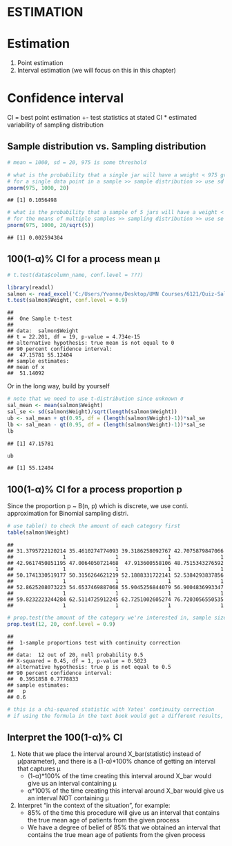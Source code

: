 ESTIMATION
================

# Estimation

1.  Point estimation  
2.  Interval estimation (we will focus on this in this chapter)

# Confidence interval

CI = best point estimation +- test statistics at stated CI \* estimated
variability of sampling distribution

## Sample distribution vs. Sampling distribution

``` r
# mean = 1000, sd = 20, 975 is some threshold

# what is the probability that a single jar will have a weight < 975 grams?
# for a single data point in a sample >> sample distribution >> use sd
pnorm(975, 1000, 20)
```

    ## [1] 0.1056498

``` r
# what is the probability that a sample of 5 jars will have a weight < 975 grams?
# for the means of multiple samples >> sampling distribution >> use se = sd/sqrt(sample_size)
pnorm(975, 1000, 20/sqrt(5))
```

    ## [1] 0.002594304

## 100(1-α)% CI for a process mean μ

``` r
# t.test(data$column_name, conf.level = ???)

library(readxl)
salmon <- read_excel('C:/Users/Yvonne/Desktop/UMN Courses/6121/Quiz-Salmon.xlsx')
t.test(salmon$Weight, conf.level = 0.9)
```

    ## 
    ##  One Sample t-test
    ## 
    ## data:  salmon$Weight
    ## t = 22.201, df = 19, p-value = 4.734e-15
    ## alternative hypothesis: true mean is not equal to 0
    ## 90 percent confidence interval:
    ##  47.15781 55.12404
    ## sample estimates:
    ## mean of x 
    ##  51.14092

Or in the long way, build by yourself

``` r
# note that we need to use t-distribution since unknown σ
sal_mean <- mean(salmon$Weight)
sal_se <- sd(salmon$Weight)/sqrt(length(salmon$Weight))
ub <- sal_mean + qt(0.95, df = (length(salmon$Weight)-1))*sal_se
lb <- sal_mean - qt(0.95, df = (length(salmon$Weight)-1))*sal_se
lb
```

    ## [1] 47.15781

``` r
ub
```

    ## [1] 55.12404

## 100(1-α)% CI for a process proportion p

Since the proportion p ~ B(n, p) which is discrete, we use conti.
approximation for Binomial sampling distri.

``` r
# use table() to check the amount of each category first
table(salmon$Weight)
```

    ## 
    ## 31.3795722120214 35.4610274774093 39.3186258092767 42.7075879847066 
    ##                1                1                1                1 
    ## 42.9617450851195 47.0064050721468  47.913600558106 48.7515343276592 
    ##                1                1                1                1 
    ## 50.1741330519177 50.3156264621219 52.1888331722141 52.5384293837856 
    ##                1                1                1                1 
    ## 52.8625208073223 54.6537469887068 55.9045256844079 56.9004836993347 
    ##                1                1                1                1 
    ## 59.8232223244284 62.5114725912245 62.7251002605274 76.7203056550535 
    ##                1                1                1                1

``` r
# prop.test(the amount of the category we're interested in, sample size, conf.level = ???)
prop.test(12, 20, conf.level = 0.9)
```

    ## 
    ##  1-sample proportions test with continuity correction
    ## 
    ## data:  12 out of 20, null probability 0.5
    ## X-squared = 0.45, df = 1, p-value = 0.5023
    ## alternative hypothesis: true p is not equal to 0.5
    ## 90 percent confidence interval:
    ##  0.3951858 0.7778833
    ## sample estimates:
    ##   p 
    ## 0.6

``` r
# this is a chi-squared statistic with Yates' continuity correction 
# if using the formula in the text book would get a different results, not sure whether it's due to that formula based on the conti. approximation of the binomial sampling distribution. But skip here. 
```

## Interpret the 100(1-α)% CI

1.  Note that we place the interval around X_bar(statistic) instead of
    μ(parameter), and there is a (1-α)\*100% chance of getting an
    interval that captures μ
    - (1-α)\*100% of the time creating this interval around X_bar would
      give us an interval containing μ  
    - α\*100% of the time creating this interval around X_bar would give
      us an interval NOT containing μ
2.  Interpret “in the context of the situation”, for example:
    - 85% of the time this procedure will give us an interval that
      contains the true mean age of patients from the given process  
    - We have a degree of belief of 85% that we obtained an interval
      that contains the true mean age of patients from the given process
